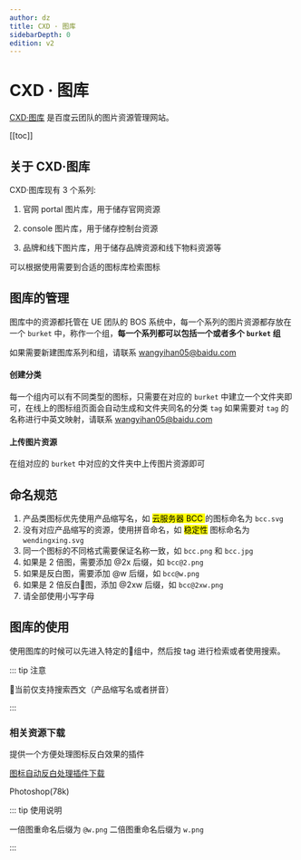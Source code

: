 ```yaml
---
author: dz
title: CXD · 图库
sidebarDepth: 0
edition: v2
---
```


# CXD · 图库

[CXD·图库](http://img.yunshe.design) 是百度云团队的图片资源管理网站。

[[toc]]

## 关于 CXD·图库

CXD·图库现有 3 个系列:

1. 官网 portal 图片库，用于储存官网资源

2. console 图片库，用于储存控制台资源

3. 品牌和线下图片库，用于储存品牌资源和线下物料资源等

可以根据使用需要到合适的图标库检索图标

## 图库的管理

图库中的资源都托管在 UE 团队的 BOS 系统中，每一个系列的图片资源都存放在一个 `burket` 中，称作一个组，**每一个系列都可以包括一个或者多个 `burket` 组**

如果需要新建图库系列和组，请联系 <wangyihan05@baidu.com> 


#### 创建分类

每一个组内可以有不同类型的图标，只需要在对应的 `burket` 中建立一个文件夹即可，在线上的图标组页面会自动生成和文件夹同名的分类 `tag` 如果需要对 `tag` 的名称进行中英文映射，请联系 <wangyihan05@baidu.com>

#### 上传图片资源

在组对应的 `burket` 中对应的文件夹中上传图片资源即可

## 命名规范

1. 产品类图标优先使用产品缩写名，如 <mark>云服务器 BCC </mark> 的图标命名为 `bcc.svg`
2. 没有对应产品缩写的资源，使用拼音命名，如 <mark>稳定性</mark> 图标命名为 `wendingxing.svg`
3. 同一个图标的不同格式需要保证名称一致，如 `bcc.png` 和  `bcc.jpg`
4. 如果是 2 倍图，需要添加 @2x 后缀，如 `bcc@2.png`
5. 如果是反白图，需要添加 @w 后缀，如 `bcc@w.png`
6. 如果是 2 倍反白图，添加 @2xw 后缀，如 `bcc@2xw.png`
7. 请全部使用小写字母

## 图库的使用

使用图库的时候可以先进入特定的组中，然后按 tag 进行检索或者使用搜索。

::: tip 注意

当前仅支持搜索西文（产品缩写名或者拼音）

:::



### 相关资源下载

提供一个方便处理图标反白效果的插件

<div class="download">

<!--这里写控件库链接-->

[图标自动反白处理插件下载](http://baiduyun-guideline.cdn.bcebos.com/icon-burket/图标库处理.atn)

<!--这里写版本-->

Photoshop(78k)

</div>

::: tip 使用说明

一倍图重命名后缀为 `@w.png`
二倍图重命名后缀为 `w.png`

:::
